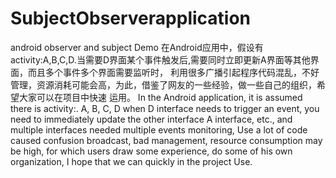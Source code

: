 # SubjectObserverapplication
android observer and subject Demo
    在Android应用中，假设有activity:A,B,C,D.当需要D界面某个事件触发后,需要同时立即更新A界面等其他界面，而且多个事件多个界面需要监听时，
利用很多广播引起程序代码混乱，不好管理，资源消耗可能会高，为此，借鉴了网友的一些经验，做一些自己的组织，希望大家可以在项目中快速
运用。
   In the Android application, it is assumed there is activity:. A, B, C, D when D interface needs to trigger an event, you need to immediately update the other interface A interface, etc., and multiple interfaces needed multiple events monitoring,
Use a lot of code caused confusion broadcast, bad management, resource consumption may be high, for which users draw some experience, do some of his own organization, I hope that we can quickly in the project
Use.


 
